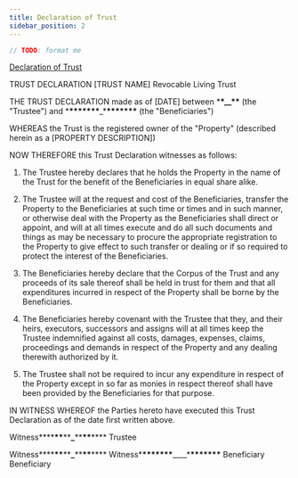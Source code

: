 ```yaml
---
title: Declaration of Trust
sidebar_position: 2
---
```


```typescript
// TODO: format me
```

[Declaration of Trust](../papers/Declaration-of-trust.docx)

TRUST DECLARATION
[TRUST NAME] Revocable Living Trust

THE TRUST DECLARATION made as of [DATE] between \***\*\_\_\*\*** (the "Trustee") and \***\*\*\*\*\*\*\***\_\***\*\*\*\*\*\*\*** (the "Beneficiaries")

WHEREAS the Trust is the registered owner of the "Property" (described herein as a [PROPERTY DESCRIPTION])

NOW THEREFORE this Trust Declaration witnesses as follows:

1. The Trustee hereby declares that he holds the Property in the name of the Trust for the benefit of the Beneficiaries in equal share alike.

2. The Trustee will at the request and cost of the Beneficiaries, transfer the Property to the Beneficiaries at such time or times and in such manner, or otherwise deal with the Property as the Beneficiaries shall direct or appoint, and will at all times execute and do all such documents and things as may be necessary to procure the appropriate registration to the Property to give effect to such transfer or dealing or if so required to protect the interest of the Beneficiaries.

3. The Beneficiaries hereby declare that the Corpus of the Trust and any proceeds of its sale thereof shall be held in trust for them and that all expenditures incurred in respect of the Property shall be borne by the Beneficiaries.

4. The Beneficiaries hereby covenant with the Trustee that they, and their heirs, executors, successors and assigns will at all times keep the Trustee indemnified against all costs, damages, expenses, claims, proceedings and demands in respect of the Property and any dealing therewith authorized by it.

5. The Trustee shall not be required to incur any expenditure in respect of the Property except in so far as monies in respect thereof shall have been provided by the Beneficiaries for that purpose.

IN WITNESS WHEREOF the Parties hereto have executed this Trust Declaration as of the date first written above.

Witness**\*\***\*\***\*\***\_**\*\***\*\***\*\***
Trustee

Witness**\*\***\*\***\*\***\_**\*\***\*\***\*\*** Witness\***\*\*\*\*\*\*\***\_\_\_\_\***\*\*\*\*\*\*\***
Beneficiary Beneficiary
